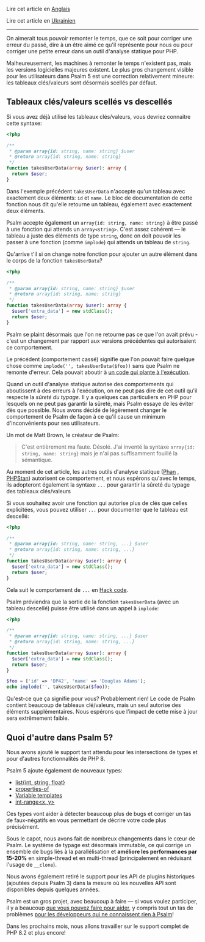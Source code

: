 <!--
  title: Announcing Psalm 5
  date: 2022-11-21 08:30:00
  author: The Maintainers of Psalm
-->

Lire cet article en [Anglais](/articles/psalm-5)

Lire cet article en [Ukrainien](/articles/psalm-5-uk)

---

On aimerait tous pouvoir remonter le temps, que ce soit pour corriger une erreur du passé, dire à un être aimé ce qu'il représente pour nous ou pour corriger une petite erreur dans un outil d'analyse statique pour PHP.

Malheureusement, les machines à remonter le temps n'existent pas, mais les versions logicielles majeures existent. Le plus gros changement visible pour les utilisateurs dans Psalm 5 est une correction relativement mineure: les tableaux clés/valeurs sont désormais scellés par défaut.

## Tableaux clés/valeurs scellés vs descellés

Si vous avez déjà utilisé les tableaux clés/valeurs, vous devriez connaitre cette syntaxe:

```php
<?php

/**
 * @param array{id: string, name: string} $user
 * @return array{id: string, name: string}
 */
function takesUserData(array $user): array {
  return $user;
}
```

Dans l'exemple précédent `takesUserData` n'accepte qu'un tableau avec exactement deux éléments: `id` et `name`. Le bloc de documentation de cette fonction nous dit qu'elle retourne un tableau, également avec exactement deux éléments.

Psalm accepte également un `array{id: string, name: string}` à être passé à une fonction qui attends un `array<string>`. C'est assez cohérent — le tableau a juste des éléments de type `string`, donc on doit pouvoir les passer à une fonction (comme `implode`) qui attends un tableau de `string`.

Qu'arrive t'il si on change notre fonction pour ajouter un autre élément dans le corps de la fonction `takesUserData`?

```php
<?php

/**
 * @param array{id: string, name: string} $user
 * @return array{id: string, name: string}
 */
function takesUserData(array $user): array {
  $user['extra_data'] = new stdClass();
  return $user;
}
```

Psalm se plaint désormais que l'on ne retourne pas ce que l'on avait prévu - c'est un changement par rapport aux versions précédentes qui autorisaient ce comportement.

Le précédent (comportement cassé) signifie que l'on pouvait faire quelque chose comme `implode('', takesUserData($foo))` sans que Psalm ne remonte d'erreur. Cela pouvait aboutir à [un code qui plante à l'exécution](https://3v4l.org/PoVil).

Quand un outil d'analyse statique autorise des comportements qui aboutissent à des erreurs à l'exécution, on ne peut pas dire de cet outil qu'il respecte la *sûreté du typage*. Il y a quelques cas particuliers en PHP pour lesquels on ne peut pas garantir la sûreté, mais Psalm essaye de les éviter dès que possible. Nous avons décidé de légèrement changer le comportement de Psalm de façon à ce qu'il cause un minimum d'inconvénients pour ses utilisateurs.

Un mot de Matt Brown, le créateur de Psalm:

> C'est entièrement ma faute. Désolé. J'ai inventé la syntaxe `array{id: string, name: string}` mais je n'ai pas suffisamment fouillé la sémantique.

Au moment de cet article, les autres outils d'analyse statique ([Phan](https://phan.github.io/demo/?code=%3C%3Fphp%0A%0A%2F**%0A+*+%40param+array%7Bid%3A+string%2C+name%3A+string%7D+%24user%0A+*+%40return+array%7Bid%3A+string%2C+name%3A+string%7D%0A+*%2F%0Afunction+takesUserData%28array+%24user%29%3A+array+%7B%0A++%24user%5B%27extra_data%27%5D+%3D+new+stdClass%28%29%3B%0A++return+%24user%3B%0A%7D%0A%0A%24foo+%3D+%5B%27id%27+%3D%3E+%27DP42%27%2C+%27name%27+%3D%3E+%27Douglas+Adams%27%5D%3B%0Aecho+implode%28%27%27%2C+takesUserData%28%24foo%29%29%3B) , [PHPStan](https://phpstan.org/r/4a61d13c-74f0-46d3-9bad-f3a61dd1d172)) autorisent ce comportement, et nous espérons qu'avec le temps, ils adopteront également la syntaxe `...` pour garantir la sûreté du typage des tableaux clés/valeurs

Si vous souhaitez avoir une fonction qui autorise plus de clés que celles explicitées, vous pouvez utiliser `...` pour documenter que le tableau est descellé:

```php
<?php

/**
 * @param array{id: string, name: string, ...} $user
 * @return array{id: string, name: string, ...}
 */
function takesUserData(array $user): array {
  $user['extra_data'] = new stdClass();
  return $user;
}
```

Cela suit le comportement de `...` en [Hack code](https://docs.hhvm.com/hack/built-in-types/shape#open-and-closed-shapes).

Psalm préviendra que la sortie de la fonction `takesUserData` (avec un tableau descellé) puisse être utilisé dans un appel à `implode`:

```php
<?php

/**
 * @param array{id: string, name: string, ...} $user
 * @return array{id: string, name: string, ...}
 */
function takesUserData(array $user): array {
  $user['extra_data'] = new stdClass();
  return $user;
}

$foo = ['id' => 'DP42', 'name' => 'Douglas Adams'];
echo implode('', takesUserData($foo));
```

Qu'est-ce que ça signifie pour vous? Probablement rien! Le code de Psalm contient beaucoup de tableaux clé/valeurs, mais un seul autorise des éléments supplémentaires. Nous espérons que l'impact de cette mise à jour sera extrêmement faible.

## Quoi d'autre dans Psalm 5?

Nous avons ajouté le support tant attendu pour les intersections de types et pour d'autres fonctionnalités de PHP 8.

Psalm 5 ajoute également de nouveaux types:

- [list{int, string, float}](https://psalm.dev/docs/annotating_code/type_syntax/array_types/#list-shapes)
- [properties-of<T>](https://psalm.dev/docs/annotating_code/type_syntax/utility_types/#properties-oft)
- [Variable templates](https://psalm.dev/docs/annotating_code/type_syntax/utility_types/#variable-templates)
- [int-range<x, y>](https://psalm.dev/docs/annotating_code/type_syntax/scalar_types/#int-range)

Ces types vont aider à détecter beaucoup plus de bugs et corriger un tas de faux-négatifs en vous permettant de décrire votre code plus précisément.

Sous le capot, nous avons fait de nombreux changements dans le cœur de Psalm. Le système de typage est désormais immutable, ce qui corrige un ensemble de bugs liés à la parallélisation et **améliore les performances par 15-20%** en simple-thread et en multi-thread (principalement en réduisant l'usage de `__clone`).

Nous avons également retiré le support pour les API de plugins historiques (ajoutées depuis Psalm 3) dans la mesure où les nouvelles API sont disponibles depuis quelques années.

Psalm est un gros projet, avec beaucoup à faire — si vous voulez participer, il y a beaucoup [que vous pouvez faire pour aider](https://github.com/vimeo/psalm/issues?q=is%3Aissue+is%3Aopen+label%3A%22Help+wanted%22), y compris tout un tas de problèmes [pour les développeurs qui ne connaissent rien à Psalm](https://github.com/vimeo/psalm/issues?q=is%3Aissue+is%3Aopen+label%3A%22easy+problems%22)!

Dans les prochains mois, nous allons travailler sur le support complet de PHP 8.2 et plus encore!
